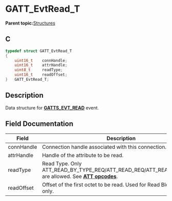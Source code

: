 # GATT\_EvtRead\_T

**Parent topic:**[Structures](GUID-033AEAE3-56F0-4C38-99A5-6315F4885209.md)

## C

```c
typedef struct GATT_EvtRead_T
{
    uint16_t    connHandle;
    uint16_t    attrHandle;
    uint8_t     readType;
    uint16_t    readOffset;
}   GATT_EvtRead_T;
```

## Description

Data structure for **[GATTS\_EVT\_READ](GUID-506F6039-E62F-4121-8CA8-2335BAF7EFB6.md)** event.

## Field Documentation

|Field|Description|
|-----|-----------|
|connHandle|Connection handle associated with this connection.|
|attrHandle|Handle of the attribute to be read.|
|readType|Read Type. Only ATT\_READ\_BY\_TYPE\_REQ/ATT\_READ\_REQ/ATT\_READ\_BLOB\_REQ are allowed. See **[ATT opcodes](GUID-0B817A0F-1AA2-42B6-B93A-41A883437B34.md)**.|
|readOffset|Offset of the first octet to be read. Used for Read Blob request only.|

